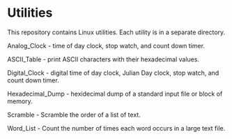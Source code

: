 # Utilities

This repository contains Linux utilities.  Each utility is in a separate
   directory.

Analog_Clock - time of day clock, stop watch, and count down timer.

ASCII_Table - print ASCII characters with their hexadecimal values.

Digital_Clock - digital time of day clock, Julian Day clock, stop watch,
   and count down timer.

Hexadecimal_Dump - hexidecimal dump of a standard input file or block
   of memory.

Scramble - Scramble the order of a list of text.

Word_List - Count the number of times each word occurs in a large text file.
